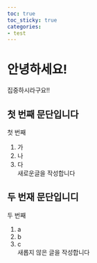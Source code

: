 ```yaml
---
toc: true
toc_sticky: true
categories:
- test
---
```

# 안녕하세요!
집중하시라구요!!

## 첫 번째 문단입니다
첫 번째
1. 가
2. 나
3. 다
<br>새로운글을 작성합니다

## 두 번재 문단입니디
두 번째
1. a
2. b
3. c
<br>새롭지 않은 글을 작성합니다